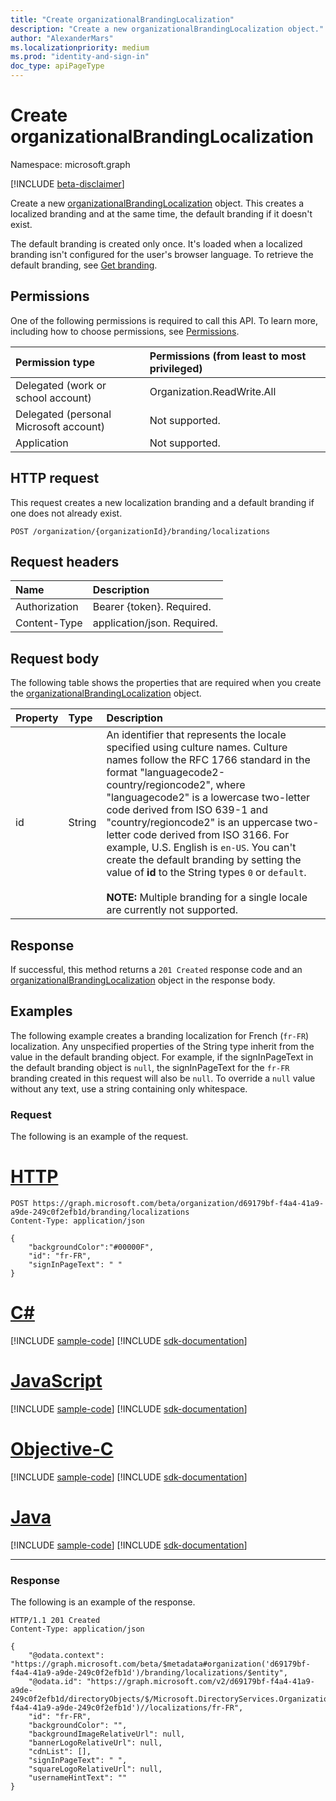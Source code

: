 ```yaml
---
title: "Create organizationalBrandingLocalization"
description: "Create a new organizationalBrandingLocalization object."
author: "AlexanderMars"
ms.localizationpriority: medium
ms.prod: "identity-and-sign-in"
doc_type: apiPageType
---
```


# Create organizationalBrandingLocalization
Namespace: microsoft.graph

[!INCLUDE [beta-disclaimer](../../includes/beta-disclaimer.md)]

Create a new [organizationalBrandingLocalization](../resources/organizationalBrandingLocalization.md) object. This creates a localized branding and at the same time, the default branding if it doesn't exist.

The default branding is created only once. It's loaded when a localized branding isn't configured for the user's browser language. To retrieve the default branding, see [Get branding](organizationalbranding-get.md).

## Permissions
One of the following permissions is required to call this API. To learn more, including how to choose permissions, see [Permissions](/graph/permissions-reference).

| Permission type                        | Permissions (from least to most privileged) |
|:---------------------------------------|:--------------------------------------------|
| Delegated (work or school account)     | Organization.ReadWrite.All |
| Delegated (personal Microsoft account) | Not supported. |
| Application                            | Not supported. |

## HTTP request
This request creates a new localization branding and a default branding if one does not already exist. 
<!-- {
  "blockType": "ignored"
}
-->
``` http
POST /organization/{organizationId}/branding/localizations
```

## Request headers
|Name|Description|
|:---|:---|
|Authorization|Bearer {token}. Required.|
|Content-Type|application/json. Required.|

## Request body

The following table shows the properties that are required when you create the [organizationalBrandingLocalization](../resources/organizationalbrandinglocalization.md) object.

| Property     | Type        | Description |
|:-------------|:------------|:------------|
| id | String | An identifier that represents the locale specified using culture names. Culture names follow the RFC 1766 standard in the format "languagecode2-country/regioncode2", where "languagecode2" is a lowercase two-letter code derived from ISO 639-1 and "country/regioncode2" is an uppercase two-letter code derived from ISO 3166. For example, U.S. English is `en-US`. You can't create the default branding by setting the value of **id** to the String types `0` or `default`.  <br/><br/>**NOTE:** Multiple branding for a single locale are currently not supported. |

## Response

If successful, this method returns a `201 Created` response code and an [organizationalBrandingLocalization](../resources/organizationalbrandinglocalization.md) object in the response body.

## Examples

The following example creates a branding localization for French (`fr-FR`) localization. Any unspecified properties of the String type inherit from the value in the default branding object. For example, if the signInPageText in the default branding object is `null`, the signInPageText for the `fr-FR` branding created in this request will also be `null`. To override a `null` value without any text, use a string containing only whitespace.

### Request

The following is an example of the request.


# [HTTP](#tab/http)
<!-- {
  "blockType": "request",
  "name": "create_organizationalbrandinglocalization"
}-->
```msgraph-interactive
POST https://graph.microsoft.com/beta/organization/d69179bf-f4a4-41a9-a9de-249c0f2efb1d/branding/localizations
Content-Type: application/json

{
    "backgroundColor":"#00000F",
    "id": "fr-FR",
    "signInPageText": " "
}
```
# [C#](#tab/csharp)
[!INCLUDE [sample-code](../includes/snippets/csharp/create-organizationalbrandinglocalization-csharp-snippets.md)]
[!INCLUDE [sdk-documentation](../includes/snippets/snippets-sdk-documentation-link.md)]

# [JavaScript](#tab/javascript)
[!INCLUDE [sample-code](../includes/snippets/javascript/create-organizationalbrandinglocalization-javascript-snippets.md)]
[!INCLUDE [sdk-documentation](../includes/snippets/snippets-sdk-documentation-link.md)]

# [Objective-C](#tab/objc)
[!INCLUDE [sample-code](../includes/snippets/objc/create-organizationalbrandinglocalization-objc-snippets.md)]
[!INCLUDE [sdk-documentation](../includes/snippets/snippets-sdk-documentation-link.md)]

# [Java](#tab/java)
[!INCLUDE [sample-code](../includes/snippets/java/create-organizationalbrandinglocalization-java-snippets.md)]
[!INCLUDE [sdk-documentation](../includes/snippets/snippets-sdk-documentation-link.md)]

---



### Response

The following is an example of the response.

<!-- {
  "blockType": "response",
  "truncated": true,
  "@odata.type": "microsoft.graph.organizationalBrandingLocalization"
} -->

```http
HTTP/1.1 201 Created
Content-Type: application/json

{
    "@odata.context": "https://graph.microsoft.com/beta/$metadata#organization('d69179bf-f4a4-41a9-a9de-249c0f2efb1d')/branding/localizations/$entity",
    "@odata.id": "https://graph.microsoft.com/v2/d69179bf-f4a4-41a9-a9de-249c0f2efb1d/directoryObjects/$/Microsoft.DirectoryServices.Organization('d69179bf-f4a4-41a9-a9de-249c0f2efb1d')//localizations/fr-FR",
    "id": "fr-FR",
    "backgroundColor": "",
    "backgroundImageRelativeUrl": null,
    "bannerLogoRelativeUrl": null,
    "cdnList": [],
    "signInPageText": " ",
    "squareLogoRelativeUrl": null,
    "usernameHintText": ""
}
```
